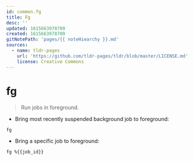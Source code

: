 ```yaml
---
id: common.fg
title: Fg
desc: ''
updated: 1615663978709
created: 1615663978709
gitNotePath: 'pages/{{ noteHiearchy }}.md'
sources:
  - name: tldr-pages
    url: 'https://github.com/tldr-pages/tldr/blob/master/LICENSE.md'
    license: Creative Commons
---
```

# fg

> Run jobs in foreground.

- Bring most recently suspended background job to foreground:

`fg`

- Bring a specific job to foreground:

`fg %{{job_id}}`

